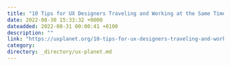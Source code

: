 ```yaml
---
title: "10 Tips for UX Designers Traveling and Working at the Same Time"
date: 2022-08-30 15:33:32 +0000
dateadded: 2022-08-31 00:00:41 +0100
description: ""
link: "https://uxplanet.org/10-tips-for-ux-designers-traveling-and-working-at-the-same-time-b41640218c31?source=rss----819cc2aaeee0---4"
category:
directory: _directory/ux-planet.md
---
```

